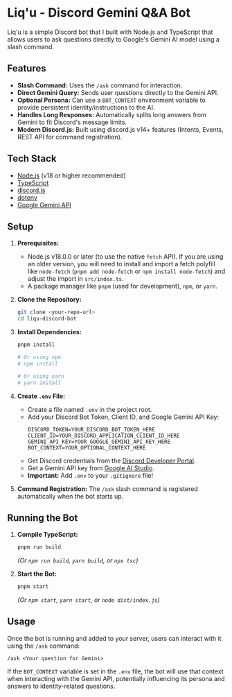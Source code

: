 # Liq'u - Discord Gemini Q&A Bot

Liq'u is a simple Discord bot that I built with Node.js and TypeScript that allows users to ask questions directly to Google's Gemini AI model using a slash command.

## Features

- **Slash Command:** Uses the `/ask` command for interaction.
- **Direct Gemini Query:** Sends user questions directly to the Gemini API.
- **Optional Persona:** Can use a `BOT_CONTEXT` environment variable to provide persistent identity/instructions to the AI.
- **Handles Long Responses:** Automatically splits long answers from Gemini to fit Discord's message limits.
- **Modern Discord.js:** Built using discord.js v14+ features (Intents, Events, REST API for command registration).

## Tech Stack

- [Node.js](https://nodejs.org/) (v18 or higher recommended)
- [TypeScript](https://www.typescriptlang.org/)
- [discord.js](https://discord.js.org/)
- [dotenv](https://github.com/motdotla/dotenv)
- [Google Gemini API](https://ai.google.dev/)

## Setup

1.  **Prerequisites:**

    - Node.js v18.0.0 or later (to use the native `fetch` API). If you are using an older version, you will need to install and import a fetch polyfill like `node-fetch` (`pnpm add node-fetch` or `npm install node-fetch`) and adjust the import in `src/index.ts`.
    - A package manager like `pnpm` (used for development), `npm`, or `yarn`.

2.  **Clone the Repository:**

    ```bash
    git clone <your-repo-url>
    cd liqu-discord-bot
    ```

3.  **Install Dependencies:**

    ```bash
    pnpm install

    # Or using npm
    # npm install

    # Or using yarn
    # yarn install
    ```

4.  **Create `.env` File:**

    - Create a file named `.env` in the project root.
    - Add your Discord Bot Token, Client ID, and Google Gemini API Key:
      ```dotenv
      DISCORD_TOKEN=YOUR_DISCORD_BOT_TOKEN_HERE
      CLIENT_ID=YOUR_DISCORD_APPLICATION_CLIENT_ID_HERE
      GEMINI_API_KEY=YOUR_GOOGLE_GEMINI_API_KEY_HERE
      BOT_CONTEXT=YOUR_OPTIONAL_CONTEXT_HERE
      ```
    - Get Discord credentials from the [Discord Developer Portal](https://discord.com/developers/applications).
    - Get a Gemini API key from [Google AI Studio](https://aistudio.google.com/app/apikey).
    - **Important:** Add `.env` to your `.gitignore` file!

5.  **Command Registration:** The `/ask` slash command is registered automatically when the bot starts up.

## Running the Bot

1.  **Compile TypeScript:**

    ```bash
    pnpm run build
    ```

    _(Or `npm run build`, `yarn build`, or `npx tsc`)_

2.  **Start the Bot:**
    ```bash
    pnpm start
    ```
    _(Or `npm start`, `yarn start`, or `node dist/index.js`)_

## Usage

Once the bot is running and added to your server, users can interact with it using the `/ask` command:

`/ask <Your question for Gemini>`

If the `BOT_CONTEXT` variable is set in the `.env` file, the bot will use that context when interacting with the Gemini API, potentially influencing its persona and answers to identity-related questions.
